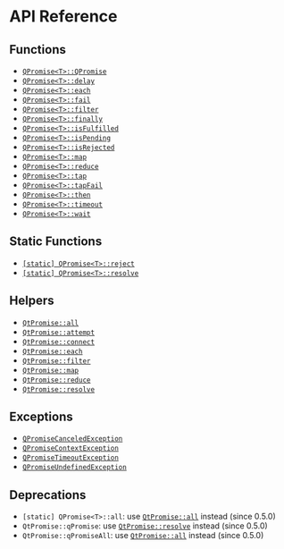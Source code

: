# API Reference

## Functions

* [`QPromise<T>::QPromise`](qpromise/constructor.md)
* [`QPromise<T>::delay`](qpromise/delay.md)
* [`QPromise<T>::each`](qpromise/each.md)
* [`QPromise<T>::fail`](qpromise/fail.md)
* [`QPromise<T>::filter`](qpromise/filter.md)
* [`QPromise<T>::finally`](qpromise/finally.md)
* [`QPromise<T>::isFulfilled`](qpromise/isfulfilled.md)
* [`QPromise<T>::isPending`](qpromise/ispending.md)
* [`QPromise<T>::isRejected`](qpromise/isrejected.md)
* [`QPromise<T>::map`](qpromise/map.md)
* [`QPromise<T>::reduce`](qpromise/reduce.md)
* [`QPromise<T>::tap`](qpromise/tap.md)
* [`QPromise<T>::tapFail`](qpromise/tapfail.md)
* [`QPromise<T>::then`](qpromise/then.md)
* [`QPromise<T>::timeout`](qpromise/timeout.md)
* [`QPromise<T>::wait`](qpromise/wait.md)

## Static Functions

* [`[static] QPromise<T>::reject`](qpromise/reject.md)
* [`[static] QPromise<T>::resolve`](qpromise/resolve.md)

## Helpers

* [`QtPromise::all`](helpers/all.md)
* [`QtPromise::attempt`](helpers/attempt.md)
* [`QtPromise::connect`](helpers/connect.md)
* [`QtPromise::each`](helpers/each.md)
* [`QtPromise::filter`](helpers/filter.md)
* [`QtPromise::map`](helpers/map.md)
* [`QtPromise::reduce`](helpers/reduce.md)
* [`QtPromise::resolve`](helpers/resolve.md)

## Exceptions

* [`QPromiseCanceledException`](exceptions/canceled.md)
* [`QPromiseContextException`](exceptions/context.md)
* [`QPromiseTimeoutException`](exceptions/timeout.md)
* [`QPromiseUndefinedException`](exceptions/undefined.md)

## Deprecations

* `[static] QPromise<T>::all`: use [`QtPromise::all`](helpers/all.md) instead (since 0.5.0)
* `QtPromise::qPromise`: use [`QtPromise::resolve`](helpers/resolve.md) instead (since 0.5.0)
* `QtPromise::qPromiseAll`: use [`QtPromise::all`](helpers/all.md) instead (since 0.5.0)
